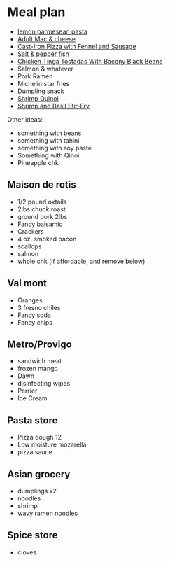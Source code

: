 # Meal plan

- [lemon parmesean pasta](https://www.bonappetit.com/recipe/pasta-with-brown-butter-whole-lemon-and-parmesan)
- [Adult Mac & cheese](https://www.bonappetit.com/recipe/adult-mac-and-cheese)
- [Cast-Iron Pizza with Fennel and Sausage](https://www.bonappetit.com/recipe/cast-iron-pizza-with-fennel-and-sausage)
- [Salt & pepper fish](https://www.bonappetit.com/recipe/salt-and-pepper-fish)
- [Chicken Tinga Tostadas With Bacony Black Beans](https://www.bonappetit.com/recipe/chicken-tinga-tostadas)
- Salmon & whatever
- Pork Ramen
- Michelin star fries
- Dumpling snack
- [Shrimp Quinoi](https://www.bonappetit.com/story/indian-ish-shrimp-quinoa-pulao)
- [Shrimp and Basil Stir-Fry](https://www.bonappetit.com/recipe/shrimp-and-basil-stir-fry)

Other ideas:

- something with beans
- something with tahini
- something with soy paste
- Something with Qinoi
- Pineapple chk

## Maison de rotis

- 1/2 pound oxtails
- 2lbs chuck roast
- ground pork 2lbs
- Fancy balsamic
- Crackers
- 4 oz. smoked bacon
- scallops
- salmon
- whole chk (if affordable, and remove below)

## Val mont

- Oranges
- 3 fresno chiles
- Fancy soda
- Fancy chips

## Metro/Provigo

- sandwich meat
- frozen mango
- Dawn
- disinfecting wipes
- Perrier
- Ice Cream

## Pasta store

- Pizza dough 12
- Low moisture mozarella
- pizza sauce

## Asian grocery

- dumplings x2
- noodles
- shrimp
- wavy ramen noodles

## Spice store

- cloves
